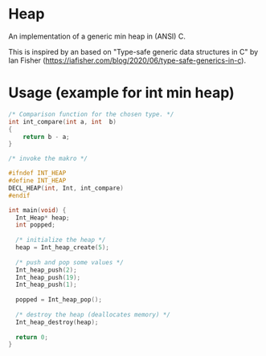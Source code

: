 # Heap
An implementation of a generic min heap in (ANSI) C.

This is inspired by an based on "Type-safe generic data structures in C" by Ian Fisher (https://iafisher.com/blog/2020/06/type-safe-generics-in-c).

# Usage (example for int min heap)
```c
/* Comparison function for the chosen type. */
int int_compare(int a, int  b)
{
    return b - a;
}

/* invoke the makro */

#ifndef INT_HEAP
#define INT_HEAP
DECL_HEAP(int, Int, int_compare)
#endif

int main(void) {
  Int_Heap* heap;
  int popped;
  
  /* initialize the heap */
  heap = Int_heap_create(5);
  
  /* push and pop some values */
  Int_heap_push(2);
  Int_heap_push(19);
  Int_heap_push(1);
  
  popped = Int_heap_pop();
  
  /* destroy the heap (deallocates memory) */
  Int_heap_destroy(heap);
  
  return 0;
}

```

